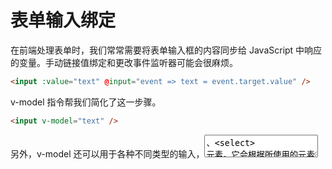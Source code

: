 # 表单输入绑定

在前端处理表单时，我们常常需要将表单输入框的内容同步给 JavaScript 中响应的变量。手动链接值绑定和更改事件监听器可能会很麻烦。

```html
<input :value="text" @input="event => text = event.target.value" />
```

v-model 指令帮我们简化了这一步骤。

```html
<input v-model="text" />
```

另外，v-model 还可以用于各种不同类型的输入，<textarea>、<select> 元素。它会根据所使用的元素自动使用对应的 DOM 属性和事件组合：

- 文本类型的<input>和<textarea> 元素会绑定 value property 并侦听 input 事件。
- <input type ="checkbox">和<input type="radio">会绑定 checked property 并侦听 change 事件；
- <select>会绑定 value property 并侦听 change 事件。
  tip:
  v-model 会忽略任何表单元素上出事的 value,checked,或 selected attribute。他将始终将当前绑定的 JavaScript 状态视为数据的正确来源。你应该在 JavaScript 中使用 data 选项来声明该初始值。

## 基本用法

### 文本

```html
<p>Message is: {{ message }}</p>
<input v-model="message" placeholder="edit me" />
```

tip:
对于需要使用 IME 的语言，你会发现 v-model 不会在 IME 输入还在拼字阶段时触发更新。如果你的确想在拼字阶段也触发更新，请直接使用自己的 input 事件监听器和 value 绑定而不要使用 v-model。

### 多行文本

```html
<span>Multiline message is:</span>
<p style="white-space: pre-line;">{{ message }}</p>
<textarea v-model="message" placeholder="add multiple lines"></textarea>
```

注意在 <textarea> 中是不支持插值表达式的。请使用 v-model 来替代：

```html
<!-- 错误 -->
<textarea>{{ text }}</textarea>

<!-- 正确 -->
<textarea v-model="text"></textarea>
```

### 复选框

单一的复选框，绑定布尔类型值：

```html
<input type="checkbox" id="checkbox" v-model="checked" />
<label for="checkbox">{{ checked }}</label>
```

我们也可以将多个复选框绑定到同一个数组或集合的值：

```js
export default {
  data() {
    return {
      checkedNames: [],
    };
  },
};
```

```html
<div>Checked names: {{ checkedNames }}</div>

<input type="checkbox" id="jack" value="Jack" v-model="checkedNames" />
<label for="jack">Jack</label>

<input type="checkbox" id="john" value="John" v-model="checkedNames" />
<label for="john">John</label>

<input type="checkbox" id="mike" value="Mike" v-model="checkedNames" />
<label for="mike">Mike</label>
```

在这个例子中，checkedNames 数组将始终包含所有当前被选中的框的值。

### 单选按钮
```html
<div>Picked: {{ picked }}</div>

<input type="radio" id="one" value="One" v-model="picked" />
<label for="one">One</label>

<input type="radio" id="two" value="Two" v-model="picked" />
<label for="two">Two</label>
```
### 选择器
单个选择器的示例如下：
```html
<div>Selected: {{ selected }}</div>

<select v-model="selected">
  <option disabled value="">Please select one</option>
  <option>A</option>
  <option>B</option>
  <option>C</option>
</select>
```
tip:
如果 v-model 表达式的初始值不匹配任何一个选择项，<select> 元素会渲染成一个“未选择”的状态。在 iOS 上，这将导致用户无法选择第一项，因为 iOS 在这种情况下不会触发一个 change 事件。因此，我们建议提供一个空值的禁用选项，如上面的例子所示。
多选 (值绑定到一个数组)：
```html
<div>Selected: {{ selected }}</div>
<select v-model="selected" multiple>
  <option>A</option>
  <option>B</option>
  <option>C</option>
</select>
```
选择器的选项可以使用 v-for 动态渲染：
```js
export default {
  data() {
    return {
      selected: 'A',
      options: [
        { text: 'One', value: 'A' },
        { text: 'Two', value: 'B' },
        { text: 'Three', value: 'C' }
      ]
    }
  }
}
```
```html
<select v-model="selected">
  <option v-for="option in options" :value="option.value">
    {{ option.text }}
  </option>
</select>

<div>Selected: {{ selected }}</div>
```
## 值绑定
对于单选按钮，复选框和选择器选项，v-model 绑定的值通常是静态的字符串 (或者对复选框是布尔值)：

```html
<!-- `picked` 在被选择时是字符串 "a" -->
<input type="radio" v-model="picked" value="a" />

<!-- `toggle` 只会为 true 或 false -->
<input type="checkbox" v-model="toggle" />

<!-- `selected` 在第一项被选中时为字符串 "abc" -->
<select v-model="selected">
  <option value="abc">ABC</option>
</select>
```
但有时我们可能希望将该值绑定到当前组件实例上的动态数据。这可以通过使用 v-bind 来实现。此外，使用 v-bind 还使我们可以将选项值绑定为非字符串的数据类型。
### 复选框
```html
<input
  type="checkbox"
  v-model="toggle"
  true-value="yes"
  false-value="no" />
```       
true-value 和 false-value 是 Vue 特有的 attributes，仅支持和 v-model 配套使用。这里 toggle 属性的值会在选中时被设为 'yes'，取消选择时设为 'no'。你同样可以通过 v-bind 将其绑定为其他动态值：

```html
<input
  type="checkbox"
  v-model="toggle"
  :true-value="dynamicTrueValue"
  :false-value="dynamicFalseValue" />
```
tip:
`true-value` 和 `false-value` attributes 不会影响 value attribute，因为浏览器在表单提交时，并不会包含未选择的复选框。为了保证这两个值 (例如：“yes”和“no”) 的其中之一被表单提交，请使用单选按钮作为替代。
### 单选按钮
```html
<input type="radio" v-model="pick" :value="first" />
<input type="radio" v-model="pick" :value="second" />
```
pick 会在第一个按钮选中时被设为 first，在第二个按钮选中时被设为 second。
### 选择器选项
```html
<select v-model="selected">
  <!-- 内联对象字面量 -->
  <option :value="{ number: 123 }">123</option>
</select>
```
v-model 同样也支持非字符串类型的值绑定！在上面这个例子中，当某个选项被选中，selected 会被设为该对象字面量值 { number: 123 }。
## 修饰符

### .lazy

### .number

### .trim

## 组件上的 v-model
